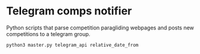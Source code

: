 # Telegram comps notifier  

Python scripts that parse competition paragliding webpages and posts new competitions to a telegram group.

```
python3 master.py telegram_api relative_date_from
```
